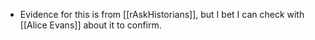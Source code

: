 - Evidence for this is from [[rAskHistorians]], but I bet I can check with [[Alice Evans]] about it to confirm. 